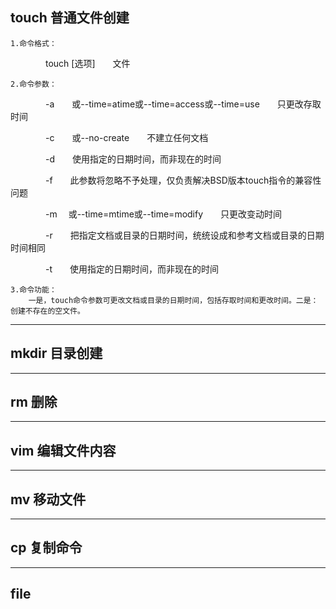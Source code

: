 ## touch 普通文件创建

    1.命令格式：
　　　　touch  [选项]　　文件
    
    2.命令参数：

　　　　-a　　或--time=atime或--time=access或--time=use　　只更改存取时间

　　　　-c　　或--no-create　　不建立任何文档

　　　　-d　　使用指定的日期时间，而非现在的时间

　　　　-f　　此参数将忽略不予处理，仅负责解决BSD版本touch指令的兼容性问题

　　　　-m　  或--time=mtime或--time=modify　　只更改变动时间

　　　　-r　　把指定文档或目录的日期时间，统统设成和参考文档或目录的日期时间相同

　　　　-t　　使用指定的日期时间，而非现在的时间

    3.命令功能：
        一是，touch命令参数可更改文档或目录的日期时间，包括存取时间和更改时间。二是：创建不存在的空文件。
----------------------------------------------------------------------------------------------------------------------------------------
## mkdir 目录创建

----------------------------------------------------------------------------------------------------------------------------------------
## rm 删除

----------------------------------------------------------------------------------------------------------------------------------------
## vim 编辑文件内容

----------------------------------------------------------------------------------------------------------------------------------------
## mv 移动文件

------------------------------------------------------------------------------------------------------------------------------------------
## cp 复制命令
------------------------------------------------------------------------------------------------------------------------------------------
## file 
